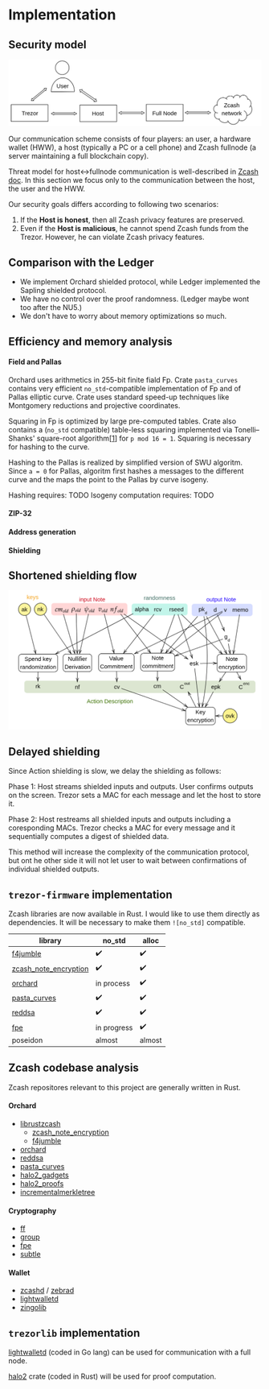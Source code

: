 # Implementation

## Security model

<img src="interactions.png" alt="Trezor - Host - User - full node interactions" width="600"/>  

Our communication scheme consists of four players: an user, a hardware wallet (HWW), a host (typically a PC or a cell phone) and Zcash fullnode (a server maintaining a full blockchain copy).

Threat model for host<->fullnode communication is well-described in [Zcash doc](https://zcash.readthedocs.io/en/latest/rtd_pages/wallet_threat_model.html). In this section we focus only to the communication between the host, the user and the HWW.

Our security goals differs according to following two scenarios:  

1. If the **Host is honest**, then all Zcash privacy features are preserved.
2. Even if the **Host is malicious**, he cannot spend Zcash funds from the Trezor. However, he can violate Zcash privacy features.  

## Comparison with the Ledger

- We implement Orchard shielded protocol, while Ledger implemented the Sapling shielded protocol.
- We have no control over the proof randomness. (Ledger maybe wont too after the NU5.)
- We don't have to worry about memory optimizations so much.

## Efficiency and memory analysis

#### Field and Pallas
Orchard uses arithmetics in 255-bit finite fiald Fp. Crate `pasta_curves` contains very efficient `no_std`-compatible implementation of Fp and of Pallas elliptic curve. Crate uses standard speed-up techniques like Montgomery reductions and projective coordinates.

Squaring in Fp is optimized by large pre-computed tables. Crate also contains a (`no_std` compatible) table-less squaring implemented via Tonelli–Shanks' square-root algorithm[[1](https://eprint.iacr.org/2012/685.pdf)] for `p mod 16 = 1`. Squaring is necessary for hashing to the curve.

Hashing to the Pallas is realized by simplified version of SWU algoritm. Since `a = 0` for Pallas, algoritm first hashes a messages to the different curve and the maps the point to the Pallas by curve isogeny.

Hashing requires: TODO
Isogeny computation requires: TODO

#### ZIP-32
#### Address generation
#### Shielding


## Shortened shielding flow

![shielding data flow](shielding_flow.png)


## Delayed shielding

Since Action shielding is slow, we delay the shielding as follows:

Phase 1: Host streams shielded inputs and outputs. User confirms outputs on the screen. Trezor sets a MAC for each message and let the host to store it.

Phase 2: Host restreams all shielded inputs and outputs including a coresponding MACs. Trezor checks a MAC for every message and it sequentially computes a digest of shielded data.

This method will increase the complexity of the communication protocol, but ont he other side it will not let user to wait between confirmations of individual shielded outputs.

## `trezor-firmware` implementation

Zcash libraries are now available in Rust. I would like to use them directly as dependencies. It will be necessary to make them `![no_std]` compatible.

| library | no_std | alloc |
| -       | -      | -     |
| [f4jumble](https://github.com/zcash/librustzcash/components/f4jumble) | :heavy_check_mark: | :heavy_check_mark: |
| [zcash_note_encryption](https://github.com/zcash/librustzcash/components/f4jumble) | :heavy_check_mark: | :heavy_check_mark: |
| [orchard](https://github.com/zcash/orchard) | in process | :heavy_check_mark: |
| [pasta_curves](https://github.com/zcash/pasta_curves) | :heavy_check_mark: | :heavy_check_mark: |
| [reddsa](https://github.com/str4d/redjubjub) | :heavy_check_mark: | :heavy_check_mark: |
| [fpe](https://github.com/str4d/fpe) | in progress | :heavy_check_mark: |
| poseidon | almost | almost |

## Zcash codebase analysis

Zcash repositores relevant to this project are generally written in Rust.
#### Orchard
- [librustzcash]()
  - [zcash_note_encryption]()
  - [f4jumble]()
- [orchard]()
- [reddsa]()
- [pasta_curves]()
- [halo2_gadgets]()
- [halo2_proofs]()
- [incrementalmerkletree]()

#### Cryptography
- [ff]()
- [group]()
- [fpe]()
- [subtle]()

#### Wallet
- [zcashd]() / [zebrad]()
- [lightwalletd]()
- [zingolib]()

## `trezorlib` implementation

[lightwalletd](https://github.com/zcash/lightwalletd) (coded in Go lang) can be used for communication with a full node.

[halo2](https://github.com/zcash/halo2) crate (coded in Rust) will be used for proof computation.
